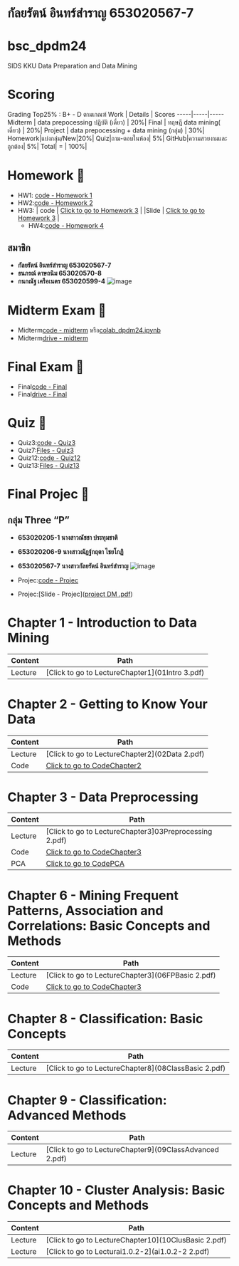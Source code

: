 # กัลยรัตน์ อินทร์สำราญ 653020567-7
# bsc_dpdm24
SIDS KKU Data Preparation and Data Mining
# Scoring 
Grading Top25% : B+ - D ตามเกณฑ์ 
Work  | Details | Scores 
-----|-----|-----
Midterm | data prepocessing ปฏิบัติ (เดี่ยว) | 20%|
Final | ทฤษฎี data mining( เดี่ยว) | 20%|
Project | data prepocessing + data mining (กลุ่ม) | 30%|
Homework|แบ่งกลุ่ม/New|20%|
Quiz|ถาม-ตอบในห้อง| 5%|
GitHub|ความสวยงามและถูกต้อง| 5%|
 Total| = | 100%| 

 
# Homework 🏢
 - HW1: [code - Homework 1](Data_Preprocessing.ipynb)
 - HW2:[code - Homework 2](Chapter3_Data_Preprocessing.ipynb)
 - HW3: | code  | [Click to go to Homework 3](HW3_Data_Reduced_Marketbasket.ipynb) |
   |Slide   | [Click to go to Homework 3](HW3.pdf) |
   - HW4:[code - Homework 4](Hw4.pdf)
  ## สมาชิก

 - **กัลยรัตน์ อินทร์สำราญ 653020567-7**  
 - **ธนภรณ์ ดาษถนิม    653020570-8**
 - **กนกณัฐ เครือเนตร  653020599-4**
   ![image](https://github.com/user-attachments/assets/146fd5bf-2e82-4b15-846b-5142a34c9256)

  
 # Midterm Exam 📝
 -  Midterm[code - midterm](midterm_dpdm24.ipynb) หรือ[colab_dpdm24.ipynb](https://colab.research.google.com/drive/1AyBMRlIZQleA7P0HdsoxkUJiRB79X29i?usp=sharing) 
 - Midterm[drive - midterm](https://drive.google.com/drive/folders/1ds1vCHd_afL83g4HVcOwSldr7yiZd7oJ?usp=sharing)
   
 # Final Exam 📑
 - Final[code - Final](MLC_finalExam.ipynb)
 - Final[drive - Final](https://drive.google.com/drive/folders/11FGaeB8bfOv8_as9fQZhfJopXKNBkSet?usp=sharing)

 # Quiz 🏅
 - Quiz3:[code - Quiz3](Chapter_2_Understanding_Data.ipynb)
 - Quiz7:[Files - Quiz3](Quiz7.pdf)
 - Quiz12:[code - Quiz12](Chapter_5_Classification.ipynb)
 - Quiz13:[Files - Quiz13](Quiz13.pdf)
   
  # Final Projec 🚀
  ## กลุ่ม  Three “P” 
 - **653020205-1 นางสาวณัชชา ประทุมชาติ** 
 - **653020206-9 นางสาวณัฎฐ์กฤตา ไชยโกฏิ** 
 - **653020567-7 นางสาวกัลยรัตน์ อินทร์สำราญ**
   ![image](https://github.com/user-attachments/assets/a7ea8468-49c3-4e0b-af68-d4591a2c8d77)

 - Projec:[code - Projec](Final_project.ipynb)
 - Projec:[Slide - Projec]([project DM .pdf](https://github.com/Kunyarat4803/bsc_dpdm24/blob/bb859c13df8af0e576697749750d5b1b75880772/project%20DM%20.pdf))
   
  # Chapter 1 - Introduction to Data Mining
   | Content  | Path  |
   |----------|------|
   | Lecture  | [Click to go to LectureChapter1](01Intro 3.pdf) |
  # Chapter 2 - Getting to Know Your Data
  | Content  | Path  |
  |----------|------|
  | Lecture  | [Click to go to LectureChapter2](02Data 2.pdf) |
  | Code     | [Click to go to CodeChapter2](Chapter_2_Understanding_Data.ipynb) |

  # Chapter 3 - Data Preprocessing
  | Content  | Path  |
  |----------|------|
  | Lecture  | [Click to go to LectureChapter3]03Preprocessing 2.pdf) |
  | Code     | [Click to go to CodeChapter3](Chapter3_Data_Preprocessing.ipynb) |
  | PCA      | [Click to go to CodePCA](Chapter3_PCA_2024.ipynb) |
 
  # Chapter 6 - Mining Frequent Patterns, Association and Correlations: Basic Concepts and Methods
   | Content  | Path  |
   |----------|------|
   | Lecture  | [Click to go to LectureChapter3](06FPBasic 2.pdf) |
   | Code     | [Click to go to CodeChapter3](of_Frequent_Patterns_(Association_Rules).ipynb) |
 
  # Chapter 8 - Classification: Basic Concepts
   | Content  | Path  |
   |----------|------|
   | Lecture  | [Click to go to LectureChapter8](08ClassBasic 2.pdf) |
  # Chapter 9 - Classification: Advanced Methods
   | Content  | Path  |
   |----------|------|
   | Lecture  | [Click to go to LectureChapter9](09ClassAdvanced 2.pdf) |
  # Chapter 10 - Cluster Analysis: Basic Concepts and Methods
   | Content  | Path  |
   |----------|------|
   | Lecture  | [Click to go to LectureChapter10](10ClusBasic 2.pdf) |
   | Lecture  | [Click to go to Lecturai1.0.2-2](ai1.0.2-2 2.pdf) |
   
